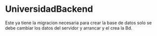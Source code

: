 # UniversidadBackend
Este ya tiene la migracion necesaria para crear la base de datos solo se debe cambiar los datos del servidor y arrancar y el crea la Bd.
